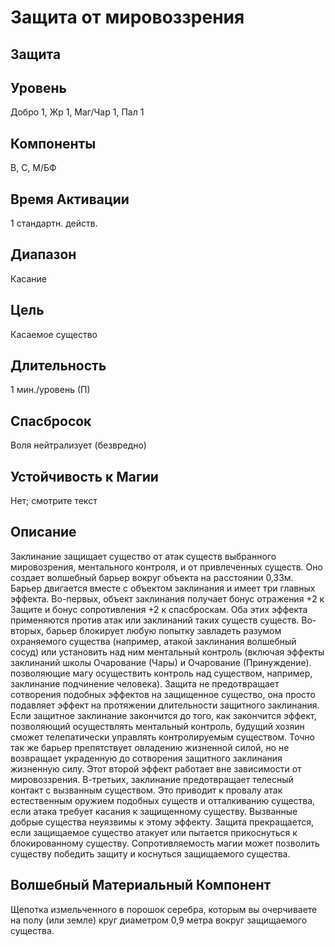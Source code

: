 # Защита от мировоззрения
## Защита
## Уровень
Добро 1, Жр 1, Маг/Чар 1, Пал 1
## Компоненты
В, С, М/БФ
## Время Активации
1 стандартн. действ.
## Диапазон
Касание
## Цель
Касаемое существо
## Длительность
1 мин./уровень (П)
## Спасбросок
Воля нейтрализует (безвредно)

## Устойчивость к Магии
Нет; смотрите текст
## Описание
Заклинание защищает существо от атак существ выбранного мировозрения, ментального контроля, и от привлеченных существ. Оно создает волшебный барьер вокруг объекта на расстоянии 0,33м. Барьер двигается вместе с объектом заклинания и имеет три главных эффекта.
Во-первых, объект заклинания получает бонус отражения +2 к Защите и бонус сопротивления +2 к спасброскам. Оба этих эффекта применяются против атак или заклинаний таких существ существ.
Во-вторых, барьер блокирует любую попытку завладеть разумом охраняемого существа (например, атакой заклинания волшебный сосуд) или установить над ним ментальный контроль (включая эффекты заклинаний школы Очарование (Чары) и Очарование (Принуждение). позволяющие магу осуществить контроль над существом, например, заклинание подчинение человека). Защита не предотвращает сотворения подобных эффектов на защищенное существо, она просто подавляет эффект на протяжении длительности защитного заклинания. Если защитное заклинание закончится до того, как закончится эффект, позволяющий осуществлять ментальный контроль, будущий хозяин сможет телепатически управлять контролируемым существом. Точно так же барьер препятствует овладению жизненной силой, но не возвращает украденную до сотворения защитного заклинания жизненную силу. Этот второй эффект работает вне зависимости от мировоззрения.
В-третьих, заклинание предотвращает телесный контакт с вызванным существом. Это приводит к провалу атак естественным оружием подобных существ и отталкиванию существа, если атака требует касания к защищенному существу. Вызванные добрые существа неуязвимы к этому эффекту. Защита прекращается, если защищаемое существо атакует или пытается прикоснуться к блокированному существу. Сопротивляемость магии может позволить существу победить защиту и коснуться защищаемого существа.
## Волшебный Материальный Компонент
Щепотка измельченного в порошок серебра, которым вы очерчиваете на полу (или земле) круг диаметром 0,9 метра вокруг защищаемого существа.